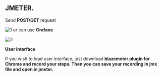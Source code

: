 JMETER.
---
Send **POST/GET** request

![1](https://user-images.githubusercontent.com/26840848/48677594-2f831700-eb88-11e8-96da-89fc9c60c99a.png)
or can use **Grafana**

![2](https://user-images.githubusercontent.com/26840848/48677596-3dd13300-eb88-11e8-9e64-9ae42e4641c9.png)


**User interface**

If you wish to load user interface, just download **blazemeter plugin for Chrome and record your steps.
Then you can save your recording in jmx file and open in jmeter.**

